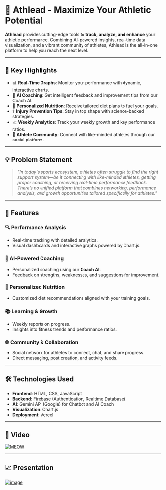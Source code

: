 # 🏅 Athlead - Maximize Your Athletic Potential

**Athlead** provides cutting-edge tools to **track, analyze, and enhance** your athletic performance. Combining AI-powered insights, real-time data visualization, and a vibrant community of athletes, Athlead is the all-in-one platform to help you reach the next level.

---

## 🚀 Key Highlights

- 📊 **Real-Time Graphs**: Monitor your performance with dynamic, interactive charts.
- 🧠 **AI Coaching**: Get intelligent feedback and improvement tips from our Coach AI.
- 🍎 **Personalized Nutrition**: Receive tailored diet plans to fuel your goals.
- ⚕️ **Injury Prevention Tips**: Stay in top shape with science-backed strategies.
- 📈 **Weekly Analytics**: Track your weekly growth and key performance ratios.
- 👥 **Athlete Community**: Connect with like-minded athletes through our social platform.

---

## 💡 Problem Statement

> _"In today's sports ecosystem, athletes often struggle to find the right support system—be it connecting with like-minded athletes, getting proper coaching, or receiving real-time performance feedback. There’s no unified platform that combines networking, performance analysis, and growth opportunities tailored specifically for athletes."_

---

## 🌟 Features

### 🔍 Performance Analysis
- Real-time tracking with detailed analytics.
- Visual dashboards and interactive graphs powered by Chart.js.

### 🧬 AI-Powered Coaching
- Personalized coaching using our **Coach AI**.
- Feedback on strengths, weaknesses, and suggestions for improvement.

### 🥗 Personalized Nutrition
- Customized diet recommendations aligned with your training goals.

### 📚 Learning & Growth
- Weekly reports on progress.
- Insights into fitness trends and performance ratios.

### 🌐 Community & Collaboration
- Social network for athletes to connect, chat, and share progress.
- Direct messaging, post creation, and activity feeds.

---

## 🛠️ Technologies Used

- **Frontend**: HTML, CSS, JavaScript
- **Backend**: Firebase (Authentication, Realtime Database)
- **AI**: Gemini API (Google) for Chatbot and AI Coach
- **Visualization**: Chart.js
- **Deployment**: Vercel

---
## 🎥 Video

[![MEOW](https://img.youtube.com/vi/s2USMgKSt54/0.jpg)](https://www.youtube.com/watch?v=s2USMgKSt54)

---
## 📈 Presentation

[![image](https://github.com/user-attachments/assets/bdb00d01-a8e5-4c71-9e2d-baddfbb8e857)](https://www.canva.com/design/DAGkz_5r8fg/sAxlYIZXq3UeXC7Y_BpSKw/view?utm_content=DAGkz_5r8fg&utm_campaign=designshare&utm_medium=link2&utm_source=uniquelinks&utlId=h0c217d3324)
